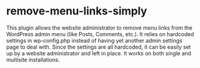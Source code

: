 remove-menu-links-simply
========================

This plugin allows the website administrator to remove menu links from the WordPress admin menu (like Posts, Comments, etc.). It relies on hardcoded settings in wp-config.php instead of having yet another admin settings page to deal with. Since the settings are all hardcoded, it can be easily set up by a website administrator and left in place. It works on both single and multisite installations.
